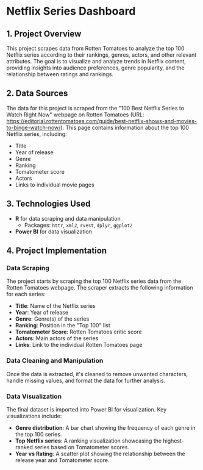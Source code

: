 # Netflix Series Dashboard

## 1. Project Overview
This project scrapes data from Rotten Tomatoes to analyze the top 100 Netflix series according to their rankings, genres, actors, and other relevant attributes. The goal is to visualize and analyze trends in Netflix content, providing insights into audience preferences, genre popularity, and the relationship between ratings and rankings.

## 2. Data Sources
The data for this project is scraped from the "100 Best Netflix Series to Watch Right Now" webpage on Rotten Tomatoes (URL: https://editorial.rottentomatoes.com/guide/best-netflix-shows-and-movies-to-binge-watch-now/). This page contains information about the top 100 Netflix series, including:
- Title
- Year of release
- Genre
- Ranking
- Tomatometer score
- Actors
- Links to individual movie pages

## 3. Technologies Used
- **R** for data scraping and data manipulation
  - Packages: `httr`, `xml2`, `rvest`, `dplyr`, `ggplot2`
- **Power BI** for data visualization

## 4. Project Implementation

### Data Scraping
The project starts by scraping the top 100 Netflix series data from the Rotten Tomatoes webpage. The scraper extracts the following information for each series:
- **Title**: Name of the Netflix series
- **Year**: Year of release
- **Genre**: Genre(s) of the series
- **Ranking**: Position in the "Top 100" list
- **Tomatometer Score**: Rotten Tomatoes critic score
- **Actors**: Main actors of the series
- **Links**: Link to the individual Rotten Tomatoes page

### Data Cleaning and Manipulation
Once the data is extracted, it's cleaned to remove unwanted characters, handle missing values, and format the data for further analysis.

### Data Visualization
The final dataset is imported into Power BI for visualization. Key visualizations include:
- **Genre distribution**: A bar chart showing the frequency of each genre in the top 100 series.
- **Top Netflix series**: A ranking visualization showcasing the highest-ranked series based on Tomatometer scores.
- **Year vs Rating**: A scatter plot showing the relationship between the release year and Tomatometer score.
